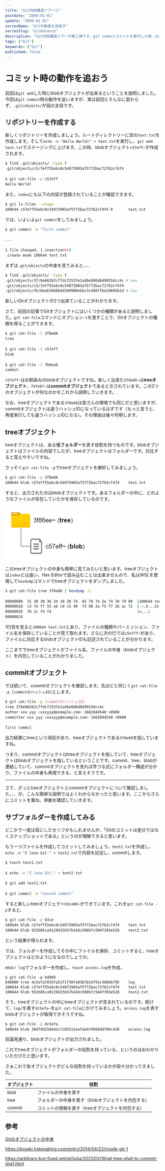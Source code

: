 ```yaml
---
title: "Git内部構造ツアー②"
postdate: "2099-01-01"
update: "2099-01-01"
seriesName: "Git中級者を目指す"
seriesSlug: "GitAdvance"
description: "Git内部構造ツアーの第二弾です。git commitコマンドを実行した時、Git内部で何が起こるのかを検証します。"
tags: ["Git"]
keywords: ["Git"]
published: false
---
```


# コミット時の動作を追おう

前回は`git add`した時にblobオブジェクトが出来るということを説明しました。今回は`git commit`時の動作を追いますが、実は前回とそんなに変わらず、`.git/objects/`が話の主役です。

## リポジトリーを作成する

新しくリポジトリーを作成しましょう。ルートディレクトリーに空の`text.txt`を作成します。そして`echo -n "Hello World!" > text.txt`を実行し、`git add text.txt`でステージングに上げます。この時、blobオブジェクト`c57eff~`が作成されます。

```bash
$ find .git/objects/ -type f
.git/objects/c5/7eff55ebc0c54973903af5f72bac72762cf4f4

$ git cat-file -p c57eff
Hello World!
```

また、`index`にも以下の内容が登録されていることが確認できます。

```bash
$ git ls-files --stage
100644 c57eff55ebc0c54973903af5f72bac72762cf4f4 0       text.txt
```

では、いよいよ`git commit`をしてみましょう。

```bash
$ git commit -m "first commit"

...

1 file changed, 1 insertion(+)
 create mode 100644 text.txt
```

まずは`.git/objects`の中身を見てみると、、、

```bash
$ find .git/objects/ -type f
.git/objects/3f/8e66262c7fdcf2537e1adbe0d6d8d9015dcc4c # new
.git/objects/c5/7eff55ebc0c54973903af5f72bac72762cf4f4
.git/objects/fb/8ea63666bdd369989ebbc3c4d87fbe2d695b2d # new
```

新しいGitオブジェクトが2つ出来ていることがわかります。

さて、前回の記事でGitオブジェクトにはいくつかの種類があると説明しました。`git cat-file`コマンドにオプション`-t`を渡すことで、Gitオブジェクトの種類を得ることができます。

```bash
$ git cat-file -t 3f8e66
tree

$ git cat-file -t c57eff
blob

$ git cat-file -t fb8ea6
commit

```

`c57eff~`はお馴染みのblobオブジェクトですね。新しく出来た`3f8e66~`は**treeオブジェクト**、`747ebf~`は**commitオブジェクト**であると示されています。この2つのオブジェクトが何なのかをこれから説明していきます。

なお、treeオブジェクトである`3f8e66`は皆さんの環境でも同じだと思いますが、commitオブジェクトは違うハッシュIDになっているはずです（もっと言うと、再度実行しても違うハッシュIDになる）。その理由は後々判明します。

## treeオブジェクト

treeオブジェクトは、ある種**フォルダー**を表す役割を持つものです。blobオブジェクトはファイルの内容でしたが、treeオブジェクトはフォルダーです。対比すると覚えやすいですね。

さっそく`git cat-file -p`でtreeオブジェクトを解析してみましょう。

```bash
$ git cat-file -p 3f8e66
100644 blob c57eff55ebc0c54973903af5f72bac72762cf4f4    text.txt
```

すると、出力されたのはblobオブジェクトです。あるフォルダーの中に、どのようなファイルが存在していたかを保存しているのです。

![](./images/image01.png)

このtreeオブジェクトの中身も簡単に見てみたいと思います。treeオブジェクトは`index`とは違い、Hex Editorで読み込むことは出来ませんので、私はWSLを使用して`hexdump`コマンドでtreeオブジェクトをダンプしました。

```bash
$ git cat-file tree 3f8e66 | hexdump -C

00000000  31 30 30 36 34 34 20 74  65 78 74 2e 74 78 74 00  |100644 text.txt.|
00000010  c5 7e ff 55 eb c0 c5 49  73 90 3a f5 f7 2b ac 72  |.~.U...Is.:..+.r|
00000020  76 2c f4 f4                                       |v,..|
00000024
```

1行目を見ると`100644 text.txt`とあり、ファイルの種類やパーミッション、ファイル名を保存していることが見て取れます。さらに次の行では`c5e7ff~`があり、ファイルに対応するblobオブジェクトIDも記述されていることが分かります。

ここまででtreeオブジェクトがファイル名、ファイルの中身（blobオブジェクト）を内包していることがわかりました。

## commitオブジェクト

では続いて、commitオブジェクトを確認します。先ほどと同じく`git cat-file -p [commitのハッシュID]`とします。

```bash
$ git cat-file -p [commitのハッシュID]
tree 3f8e66262c7fdcf2537e1adbe0d6d8d9015dcc4c
author xxx yyy <xxxyyy@exmaple.com> 1682044540 +0900
committer xxx yyy <xxxyyy@example.com> 1682044540 +0900

first commit
```

出力結果にtreeという項目があり、treeオブジェクトである`3f8e66`を指していますね。

つまり、commitオブジェクトはtreeオブジェクトを指していて、treeオブジェクトはblobオブジェクトを指しているということです。commit、tree、blobが連結していて、commitオブジェクトを見れば芋づる式にフォルダー構成が分かり、ファイルの中身も再現できる、と言えそうです。

---

さて、ざっとtreeオブジェクトとcommitオブジェクトについて確認しました、、、が、こんな簡単な説明ではよくわからなかったと思います。ここからさらにコミットを重ね、挙動を確認していきます。

## サブフォルダーを作成してみる


どこかで一度は耳にしたセリフかもしれませんが、「Gitのコミットは差分ではなくスナップショットである」というのが理解できると思います。

もう一つファイルを作成してコミットしてみましょう。`text2.txt`を作成し、`echo -n "I love Git." > text2.txt`で内容を記述し、commitします。

```bash
$ touch text2.txt

$ echo -n "I love Git." > text2.txt

$ git add text2.txt

$ git commit -m "second commit"
```

すると新しいtreeオブジェクト`b3ce0d~`ができています。これを`git cat-file -p`すると、

```bash
$ git cat-file -p b3ce
100644 blob c57eff55ebc0c54973903af5f72bac72762cf4f4    text.txt
100644 blob 932b85ca9129d15b57b416c508b7c584f393e528    text2.txt
```

という結果が得られます。

では、フォルダーを作成してその中にファイルを保存、コミットすると、treeオブジェクトはどのようになるのでしょうか。

`mkdir log`でフォルダーを作成し、`touch access.log`を作成、

```
$ git cat-file -p bd889
040000 tree dc5efa7035fa51f1f30fa03b7b14791c4066b795    log
100644 blob c57eff55ebc0c54973903af5f72bac72762cf4f4    text.txt
100644 blob 932b85ca9129d15b57b416c508b7c584f393e528    text2.txt
```

そう、treeオブジェクトの中にtreeオブジェクトが含まれているのです。続けて、`log/`を表す`dc5efa~`を`git cat-file`にかけてみましょう。`access.log`を表すblobオブジェクトが取得できそうですね。

```bash
$ git cat-file -p dc5efa
100644 blob 30d74d258442c7c65512eafab474568dd706c430    access.log
```

目論見通り、blobオブジェクトが出力されました。

これでtreeオブジェクトがフォルダーの役割を持っている、というのはおわかりいただけたと思います。

さぁこれで各オブジェクトがどんな役割を持っているかが段々分かってきました。

|オブジェクト|役割|
|---|---|
|blob|ファイルの中身を表す|
|tree|フォルダーの中身を表す（blobオブジェクトを内包する）|
|commit|コミットの情報を表す（treeオブジェクトを内包する）|

## 参考

[Gitのオブジェクトの中身](https://zenn.dev/kaityo256/articles/objects_of_git)

https://koseki.hatenablog.com/entry/2014/04/22/inside-git-1

https://arbitrary-but-fixed.net/git/julia/2021/03/18/git-tree-sha1-to-commit-sha1.html
